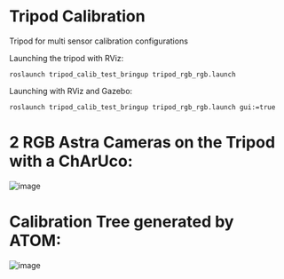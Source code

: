 # Tripod Calibration
Tripod for multi sensor calibration configurations


Launching the tripod with RViz:

    roslaunch tripod_calib_test_bringup tripod_rgb_rgb.launch
    
Launching with RViz and Gazebo:

    roslaunch tripod_calib_test_bringup tripod_rgb_rgb.launch gui:=true


# 2 RGB Astra Cameras on the Tripod with a ChArUco:

![image](https://user-images.githubusercontent.com/93128909/200885622-ce74d62d-6a24-4886-b59f-a0730472b1a3.png)


# Calibration Tree generated by ATOM:
![image](https://user-images.githubusercontent.com/80167550/200931189-aee1084f-9f69-461b-a55b-07f832fc94be.png)

